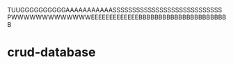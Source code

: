 TUUGGGGGGGGGGAAAAAAAAAAASSSSSSSSSSSSSSSSSSSSSSSSSSSS PWWWWWWWWWWWWWEEEEEEEEEEEEEBBBBBBBBBBBBBBBBBBBBBBB
# crud-database
